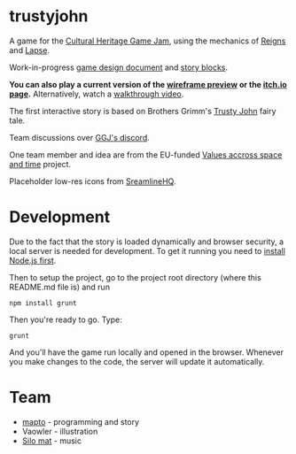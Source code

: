 # trustyjohn

A game for the [Cultural Heritage Game Jam](https://itch.io/jam/cultural-heritage-game-jam), using the mechanics of [Reigns](https://www.youtube.com/watch?v=GrERrdSze10) and [Lapse](https://www.youtube.com/watch?v=A-owhIViyI0).

Work-in-progress [game design document](https://docs.google.com/document/d/1w1eJTdvcJKE9bfqIMtB6Bz-RM-k4bFjmksxTEOHXFec) and [story blocks](https://docs.google.com/spreadsheets/d/1N2TX5G59T9z6tlyIEbXTSZCaHk09DXstBK6leT2r4Mk/).

**You can also play a current version of the [wireframe preview](https://gamej.am/) or the [itch.io page](mapto.itch.io/fairytaleswipe).** Alternatively, watch a [walkthrough video](https://vimeo.com/648254108).

The first interactive story is based on Brothers Grimm's [Trusty John](https://www.grimmstories.com/en/grimm_fairy-tales/faithful_john) fairy tale.

Team discussions over [GGJ's discord](https://discord.gg/ggj).

One team member and idea are from the EU-funded [Values accross space and time](https://www.vast-project.eu/) project.

Placeholder low-res icons from [SreamlineHQ](https://www.streamlinehq.com).

# Development

Due to the fact that the story is loaded dynamically and browser security, a local server is needed for development. To get it running you need to [install Node.js first](https://nodejs.org/en/download/).

Then to setup the project, go to the project root directory (where this README.md file is) and run

    npm install grunt

Then you're ready to go. Type:

    grunt

And you'll have the game run locally and opened in the browser. Whenever you make changes to the code, the server will update it automatically.

# Team

* [mapto](https://mapto.itch.io) - programming and story
* Vaowler - illustration
* [Silo mat](https://www.youtube.com/channel/UCD3VGCRXXfEaxqzBhHfrfrA) - music
